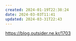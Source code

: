 ```yaml
---
created: 2024-01-19T22:38:24
date: 2024-03-03T11:41
updated: 2024-03-31T22:43
---
```

https://blog.outsider.ne.kr/1703